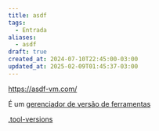 ```yaml
---
title: asdf
tags:
  - Entrada
aliases:
  - asdf
draft: true
created_at: 2024-07-10T22:45:00-03:00
updated_at: 2025-02-09T01:45:37-03:00
---
```


https://asdf-vm.com/

É um [gerenciador de versão de ferramentas](content/atomos/2024/07/10/Gerenciador_de_versao_de_ferramentas.md)

[.tool-versions](content/entrada/2024/07/10/Dot_tool-versions.md)